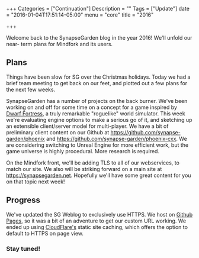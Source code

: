 +++
Categories = ["Continuation"]
Description = ""
Tags = ["Update"]
date = "2016-01-04T17:51:14-05:00"
menu = "core"
title = "2016"

+++

Welcome back to the SynapseGarden blog in the year 2016!  We'll unfold our near-
term plans for Mindfork and its users.

<!--more-->

## Plans

Things have been slow for SG over the Christmas holidays.  Today we had a brief
team meeting to get back on our feet, and plotted out a few plans for the next
few weeks.

SynapseGarden has a number of projects on the back burner.
We've been working on and off for some time on a concept for a game inspired by
[Dwarf Fortress](http://www.bay12games.com/dwarves/), a truly remarkable
"roguelike" world simulator.  This week we're evaluating engine options to make
a serious go of it, and sketching up an extensible client/server model for
multi-player.  We have a bit of preliminary client content on our Github at
https://github.com/synapse-garden/phoenix and
https://github.com/synapse-garden/phoenix-cxx.  We are considering switching to
Unreal Engine for more efficient work, but the game universe is highly
procedural.  More research is required.

On the Mindfork front, we'll be adding TLS to all of our webservices, to match
our site.  We also will be striking forward on a main site at
https://synapsegarden.net.  Hopefully we'll have some great content for you on
that topic next week!

## Progress

We've updated the SG Weblog to exclusively use HTTPS.  We host on
[Github Pages](https://pages.github.com), so it was a bit of an adventure to get
our custom URL working.  We ended up using
[CloudFlare's](https://cloudflare.com) static site caching, which offers the
option to default to HTTPS on page view.

### Stay tuned!
